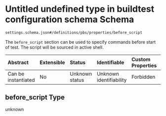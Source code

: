 # Untitled undefined type in buildtest configuration schema Schema

```txt
settings.schema.json#/definitions/pbs/properties/before_script
```

The `before_script` section can be used to specify commands before start of test. The script will be sourced in active shell.

| Abstract            | Extensible | Status         | Identifiable            | Custom Properties | Additional Properties | Access Restrictions | Defined In                                                                   |
| :------------------ | :--------- | :------------- | :---------------------- | :---------------- | :-------------------- | :------------------ | :--------------------------------------------------------------------------- |
| Can be instantiated | No         | Unknown status | Unknown identifiability | Forbidden         | Allowed               | none                | [settings.schema.json\*](../out/settings.schema.json "open original schema") |

## before\_script Type

unknown
